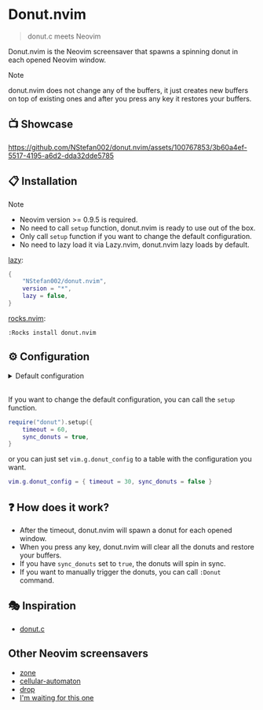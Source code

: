 # Donut.nvim

> donut.c meets Neovim

Donut.nvim is the Neovim screensaver that spawns a spinning donut in each opened Neovim window.

> [!NOTE]
>
> donut.nvim does not change any of the buffers, it just creates new buffers on top of existing ones
and after you press any key it restores your buffers.

## 📺 Showcase


https://github.com/NStefan002/donut.nvim/assets/100767853/3b60a4ef-5517-4195-a6d2-dda32dde5785



## 📋 Installation

> [!NOTE]
>
> -   Neovim version >= 0.9.5 is required.
> -   No need to call `setup` function, donut.nvim is ready to use out of the box.
> -   Only call `setup` function if you want to change the default configuration.
> -   No need to lazy load it via Lazy.nvim, donut.nvim lazy loads by default.


[lazy](https://github.com/folke/lazy.nvim):

```lua
{
    "NStefan002/donut.nvim",
    version = "*",
    lazy = false,
}
```

[rocks.nvim](https://github.com/nvim-neorocks/rocks.nvim):

`:Rocks install donut.nvim`

## ⚙️ Configuration

<details>
    <summary>Default configuration</summary>

```lua
{
    timeout = 300,
    sync_donuts = false,
}
```
</details>

\
If you want to change the default configuration, you can call the `setup` function.

```lua
require("donut").setup({
    timeout = 60,
    sync_donuts = true,
}
```
or you can just set `vim.g.donut_config` to a table with the configuration you want.

```lua
vim.g.donut_config = { timeout = 30, sync_donuts = false }
```

## ❓ How does it work?

-   After the timeout, donut.nvim will spawn a donut for each opened window.
-   When you press any key, donut.nvim will clear all the donuts and restore your buffers.
-   If you have `sync_donuts` set to `true`, the donuts will spin in sync.
-   If you want to manually trigger the donuts, you can call `:Donut` command.


## 🎭 Inspiration

-   [donut.c](https://www.a1k0n.net/2011/07/20/donut-math.html)

## Other Neovim screensavers

-   [zone](https://github.com/tamton-aquib/zone.nvim)
-   [cellular-automaton](https://github.com/Eandrju/cellular-automaton.nvim)
-   [drop](https://github.com/folke/drop.nvim)
-   [I'm waiting for this one](https://www.reddit.com/r/neovim/comments/1bsebep/raining_inside_neovim/)

